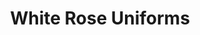---
title: "White Rose Uniforms"
url: /karachi/white-rose-uniforms-rashid-minhas-road/
shop: clothes
---